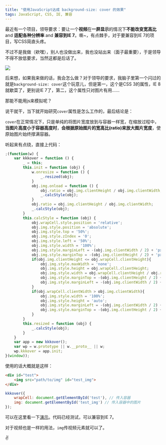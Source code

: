 ```yaml
---
title: "使用JavaScript达成 background-size: cover 的效果"
tags: JavaScript, CSS, IE, 兼容
---
```


最近有一个项目，领导要求：要让一个**视频**在**一屏显示**的情况下**不能改变宽高比** and **适配各种分辨率** and **兼容到IE 7**。嘶~，有点棘手，对于要兼容到IE 7的项目，写CSS简直头疼。

不过不是我做（欸嘿），别人也没做出来，我也没站出来（面子最重要），于是领导不得不放低要求，当然这都是后话了。

 ![](zhazha.jpg)

后来想，如果我来做的话，我会怎么做？对于领导的要求，我脑子里第一个闪过的就是`background-size: cover`这个玩意儿，但是第一，这个是CSS 3的属性，IE 8就歇菜了，更别说IE 7了，第二，这个属性只对图片有用......

那能不能用js来模拟呢？

说干就干，当下就开始研究`cover`属性是怎么工作的，最后结论是：

`cover`在正常情况下，只是单纯的将图片宽度放到与容器一样宽，在缩放过程中，**当图片高度小于容器高度时**，**会根据原始图片的宽高比(ratio)来放大图片宽度**，使原始图片始终撑满容器。

听起来有点绕，直接上代码：

```javascript
;(function(w) {
    var kkkover = function () {
        _ = this;
        this.init = function (obj) {
            w.onresize = function () {
                _.resized(obj);
            }
            obj.img.onload = function () {
                obj.ratio = obj.img.clientHeight / obj.img.clientWidth;
                _.calcStyle(obj);
            }
            obj.ratio = obj.img.clientHeight / obj.img.clientWidth;
            _.calcStyle(obj);
        }
        this.calcStyle = function (obj) {
            obj.wrapCell.style.position = 'relative';
            obj.img.style.position = 'absolute';
            obj.img.style.top = '50%';
            obj.img.style.zIndex = '0';
            obj.img.style.left = '50%';
            obj.img.style.width = '100%';
            obj.img.style.marginLeft = -(obj.img.clientWidth / 2) + 'px';
            obj.img.style.marginTop = -(obj.img.clientHeight / 2) + 'px';
            if(obj.img.clientHeight <= obj.wrapCell.clientHeight){
                obj.img.style.maxWidth = 'none';
                obj.img.style.height = obj.wrapCell.clientHeight;
                obj.img.style.width = obj.wrapCell.clientHeight / obj.ratio + 'px';
                obj.img.style.marginTop = -(obj.img.clientHeight / 2) + 'px'
                obj.img.style.marginLeft = -(obj.img.clientWidth / 2) + 'px';
            }
            if(obj.wrapCell.clientWidth > obj.img.clientWidth){
                obj.img.style.width = '100%';
                obj.img.style.height = 'auto';
                obj.img.style.marginLeft = -(obj.img.clientWidth / 2) + 'px';
                obj.img.style.marginTop = -(obj.img.clientHeight / 2) + 'px';
            }
        }
        this.resized = function (obj) {
            _.calcStyle(obj);
        }
    }
    var app = new kkkover();
    var wp = w.prototype || w.__proto__ || w;
    wp.kkkover = app.init;
}(window));
```

使用的话大概就是这样：

```html
<div id="test">
    <img src="path/to/img" id="test_img">
</div>
```

```javascript
kkkover({
    wrapCell: document.getElementById('test'), // 传入容器
    img: document.getElementById('test_img') // 传入容器中的图片
});
```

可以在这里看一下[演示](/p_assets/201910/a03_demo/)。代码已经测试，可以兼容到IE 7。

对于视频也是一样的用法，`img`传视频元素就可以了。

✌

